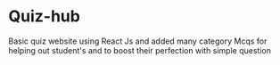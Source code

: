 # Quiz-hub
Basic quiz website using React Js and added many category Mcqs for helping out student's and to boost their perfection with simple question 
